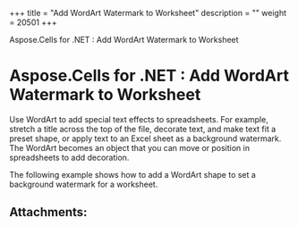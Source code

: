 +++
title = "Add WordArt Watermark to Worksheet" 
description = "" 
weight = 20501 
+++

Aspose.Cells for .NET : Add WordArt Watermark to Worksheet  

# Aspose.Cells for .NET : Add WordArt Watermark to Worksheet


Use WordArt to add special text effects to spreadsheets. For example, stretch a title across the top of the file, decorate text, and make text fit a preset shape, or apply text to an Excel sheet as a background watermark. The WordArt becomes an object that you can move or position in spreadsheets to add decoration.

The following example shows how to add a WordArt shape to set a background watermark for a worksheet.

## Attachments:


